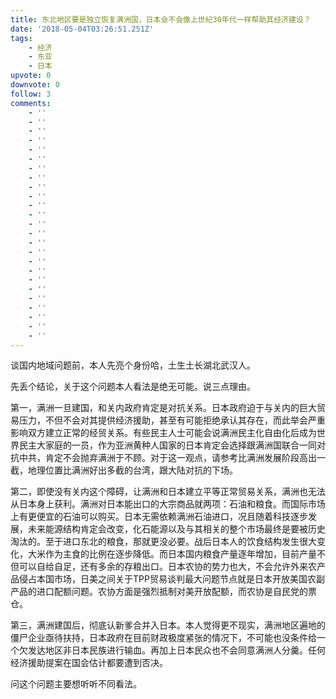```yaml
---
title: 东北地区要是独立恢复满洲国，日本会不会像上世纪30年代一样帮助其经济建设？
date: '2018-05-04T03:26:51.251Z'
tags:
    - 经济
    - 东亚
    - 日本
upvote: 0
downvote: 0
follow: 3
comments:
    - ''
    - ''
    - ''
    - ''
    - ''
    - ''
    - ''
    - ''
    - ''
    - ''
    - ''
    - ''
    - ''
    - ''
    - ''
    - ''
    - ''
    - ''
    - ''
    - ''
    - ''
    - ''
    - ''
    - ''
    - ''
---
```


谈国内地域问题前，本人先亮个身份哈，土生土长湖北武汉人。

先丢个结论，关于这个问题本人看法是绝无可能。说三点理由。

第一，满洲一旦建国，和关内政府肯定是对抗关系。日本政府迫于与关内的巨大贸易压力，不但不会对其提供经济援助，甚至有可能拒绝承认其存在，而此举会严重影响双方建立正常的经贸关系。有些民主人士可能会说满洲民主化自由化后成为世界民主大家庭的一员，作为亚洲黄种人国家的日本肯定会选择跟满洲国联合一同对抗中共，肯定不会抛弃满洲于不顾。对于这一观点，请参考比满洲发展阶段高出一截，地理位置比满洲好出多截的台湾，跟大陆对抗的下场。

  

第二，即使没有关内这个障碍，让满洲和日本建立平等正常贸易关系，满洲也无法从日本身上获利。满洲对日本能出口的大宗商品就两项：石油和粮食。而国际市场上有更便宜的石油可以购买。日本无需依赖满洲石油进口，况且随着科技逐步发展，未来能源结构肯定会改变，化石能源以及与其相关的整个市场最终是要被历史淘汰的。至于进口东北的粮食，那就更没必要。战后日本人的饮食结构发生很大变化，大米作为主食的比例在逐步降低。而日本国内粮食产量逐年增加，目前产量不但可以自给自足，还有多余的存粮出口。日本农协的势力也大，不会允许外来农产品侵占本国市场，日美之间关于TPP贸易谈判最大问题节点就是日本开放美国农副产品的进口配额问题。农协方面是强烈抵制对美开放配额，而农协是自民党的票仓。

  

第三，满洲建国后，彻底认新爹合并入日本。本人觉得更不现实，满洲地区遍地的僵尸企业亟待扶持，日本政府在目前财政极度紧张的情况下，不可能也没条件给一个欠发达地区非日本民族进行输血。再加上日本民众也不会同意满洲人分羹。任何经济援助提案在国会估计都要遭到否决。

  

问这个问题主要想听听不同看法。
